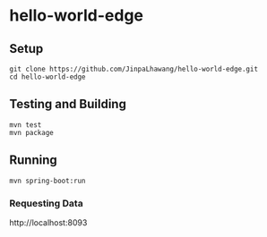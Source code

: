# hello-world-edge

## Setup

```
git clone https://github.com/JinpaLhawang/hello-world-edge.git
cd hello-world-edge
```

## Testing and Building

```
mvn test
mvn package
```

## Running

```
mvn spring-boot:run
```

### Requesting Data

http://localhost:8093
